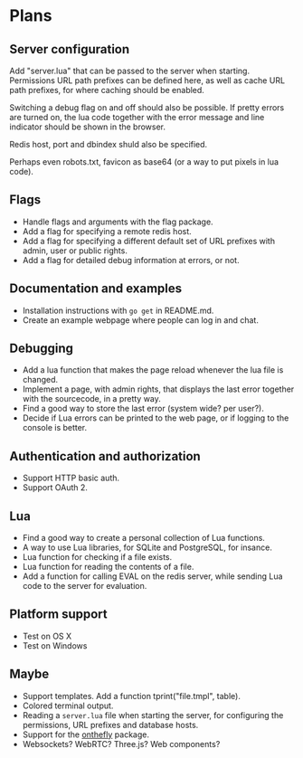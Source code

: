 # Plans

Server configuration
--------------------

Add "server.lua" that can be passed to the server when starting.
Permissions URL path prefixes can be defined here, as well as
cache URL path prefixes, for where caching should be enabled.

Switching a debug flag on and off should also be possible.
If pretty errors are turned on, the lua code together with the error message and line
indicator should be shown in the browser.

Redis host, port and dbindex shuld also be specified.

Perhaps even robots.txt, favicon as base64 (or a way to put pixels in lua code).


Flags
-----

* Handle flags and arguments with the flag package.
* Add a flag for specifying a remote redis host.
* Add a flag for specifying a different default set of URL prefixes with admin, user or public rights.
* Add a flag for detailed debug information at errors, or not.


Documentation and examples
--------------------------

* Installation instructions with `go get` in README.md.
* Create an example webpage where people can log in and chat.


Debugging
---------

* Add a lua function that makes the page reload whenever the lua file is changed.
* Implement a page, with admin rights, that displays the last error together with the sourcecode, in a pretty way.
* Find a good way to store the last error (system wide? per user?).
* Decide if Lua errors can be printed to the web page, or if logging to the console is better.


Authentication and authorization
--------------------------------

* Support HTTP basic auth.
* Support OAuth 2.


Lua
---

* Find a good way to create a personal collection of Lua functions.
* A way to use Lua libraries, for SQLite and PostgreSQL, for insance.
* Lua function for checking if a file exists.
* Lua function for reading the contents of a file.
* Add a function for calling EVAL on the redis server, while sending
  Lua code to the server for evaluation.


Platform support
----------------

* Test on OS X
* Test on Windows


Maybe
-----

* Support templates. Add a function tprint("file.tmpl", table).
* Colored terminal output.
* Reading a `server.lua` file when starting the server, for configuring the permissions, URL prefixes and database hosts.
* Support for the [onthefly](https://github.com/xyproto/onthefly) package.
* Websockets? WebRTC? Three.js? Web components?

